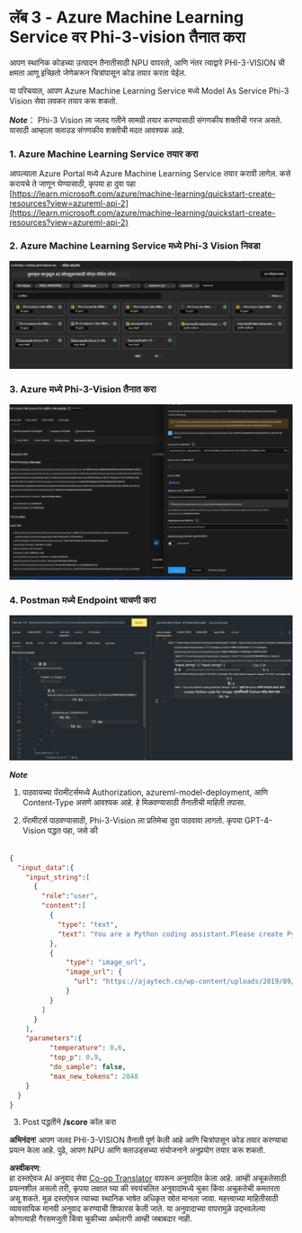 <!--
CO_OP_TRANSLATOR_METADATA:
{
  "original_hash": "20cb4e6ac1686248e8be913ccf6c2bc2",
  "translation_date": "2025-07-17T04:32:20+00:00",
  "source_file": "md/02.Application/02.Code/Phi3/VSCodeExt/HOL/Apple/03.DeployPhi3VisionOnAzure.md",
  "language_code": "mr"
}
-->
# **लॅब 3 - Azure Machine Learning Service वर Phi-3-vision तैनात करा**

आपण स्थानिक कोडच्या उत्पादन तैनातीसाठी NPU वापरतो, आणि नंतर त्याद्वारे PHI-3-VISION ची क्षमता आणू इच्छितो जेणेकरून चित्रांपासून कोड तयार करता येईल.

या परिचयात, आपण Azure Machine Learning Service मध्ये Model As Service Phi-3 Vision सेवा लवकर तयार करू शकतो.

***Note***： Phi-3 Vision ला जलद गतीने सामग्री तयार करण्यासाठी संगणकीय शक्तीची गरज असते. यासाठी आम्हाला क्लाउड संगणकीय शक्तीची मदत आवश्यक आहे.


### **1. Azure Machine Learning Service तयार करा**

आपल्याला Azure Portal मध्ये Azure Machine Learning Service तयार करावी लागेल. कसे करायचे ते जाणून घेण्यासाठी, कृपया हा दुवा पहा [https://learn.microsoft.com/azure/machine-learning/quickstart-create-resources?view=azureml-api-2](https://learn.microsoft.com/azure/machine-learning/quickstart-create-resources?view=azureml-api-2)


### **2. Azure Machine Learning Service मध्ये Phi-3 Vision निवडा**

![Catalog](../../../../../../../../../translated_images/vison_catalog.f979823d5bde8aef2c37a3a9686f6c5d0c521f93730447798ea6fb580091443f.mr.png)


### **3. Azure मध्ये Phi-3-Vision तैनात करा**


![Deploy](../../../../../../../../../translated_images/vision_deploy.a8114ccd849a957272bf30959bdef166b21a0fac4c4f0129dab0106b97104772.mr.png)


### **4. Postman मध्ये Endpoint चाचणी करा**


![Test](../../../../../../../../../translated_images/vision_test.0b9c1b1d414131d03398c88fc1b79d839e7946c2ae5c9fd170a2894c271e2993.mr.png)


***Note***

1. पाठवायच्या पॅरामीटर्समध्ये Authorization, azureml-model-deployment, आणि Content-Type असणे आवश्यक आहे. हे मिळवण्यासाठी तैनातीची माहिती तपासा.

2. पॅरामीटर्स पाठवण्यासाठी, Phi-3-Vision ला प्रतिमेचा दुवा पाठवावा लागतो. कृपया GPT-4-Vision पद्धत पहा, जसे की

```json

{
  "input_data":{
    "input_string":[
      {
        "role":"user",
        "content":[ 
          {
            "type": "text",
            "text": "You are a Python coding assistant.Please create Python code for image "
          },
          {
              "type": "image_url",
              "image_url": {
                "url": "https://ajaytech.co/wp-content/uploads/2019/09/index.png"
              }
          }
        ]
      }
    ],
    "parameters":{
          "temperature": 0.6,
          "top_p": 0.9,
          "do_sample": false,
          "max_new_tokens": 2048
    }
  }
}

```

3. Post पद्धतीने **/score** कॉल करा

**अभिनंदन**! आपण जलद PHI-3-VISION तैनाती पूर्ण केली आहे आणि चित्रांपासून कोड तयार करण्याचा प्रयत्न केला आहे. पुढे, आपण NPU आणि क्लाउड्सच्या संयोजनाने अनुप्रयोग तयार करू शकतो.

**अस्वीकरण**:  
हा दस्तऐवज AI अनुवाद सेवा [Co-op Translator](https://github.com/Azure/co-op-translator) वापरून अनुवादित केला आहे. आम्ही अचूकतेसाठी प्रयत्नशील असलो तरी, कृपया लक्षात घ्या की स्वयंचलित अनुवादांमध्ये चुका किंवा अचूकतेची कमतरता असू शकते. मूळ दस्तऐवज त्याच्या स्थानिक भाषेत अधिकृत स्रोत मानला जावा. महत्त्वाच्या माहितीसाठी व्यावसायिक मानवी अनुवाद करण्याची शिफारस केली जाते. या अनुवादाच्या वापरामुळे उद्भवलेल्या कोणत्याही गैरसमजुती किंवा चुकीच्या अर्थलागी आम्ही जबाबदार नाही.